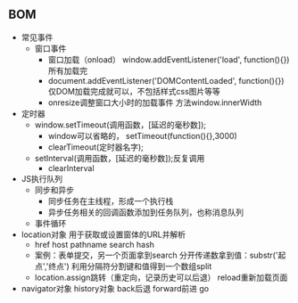 ## BOM
- 常见事件
    - 窗口事件
        - 窗口加载（onload） window.addEventListener('load', function(){})所有加载完
        - document.addEventListener('DOMContentLoaded', function(){})仅DOM加载完成就可以，不包括样式css图片等等
        - onresize调整窗口大小时的加载事件  方法window.innerWidth
 - 定时器
    - window.setTimeout(调用函数，[延迟的毫秒数]);
        - window可以省略的，    setTimeout(function(){},3000)
        - clearTimeout(定时器名字);
    - setInterval(调用函数，[延迟的毫秒数]);反复调用
        - clearInterval
- JS执行队列
    - 同步和异步
        - 同步任务在主线程，形成一个执行栈
        - 异步任务相关的回调函数添加到任务队列，也称消息队列
    - 事件循环
- location对象 用于获取或设置窗体的URL并解析
    - href host pathname search hash
    - 案例：表单提交，另一个页面拿到search   分开传递数拿到值：substr('起点','终点')  利用分隔符分割键和值得到一个数组split
    - location.assign跳转（重定向，记录历史可以后退） reload重新加载页面
- navigator对象  history对象  back后退  forward前进  go